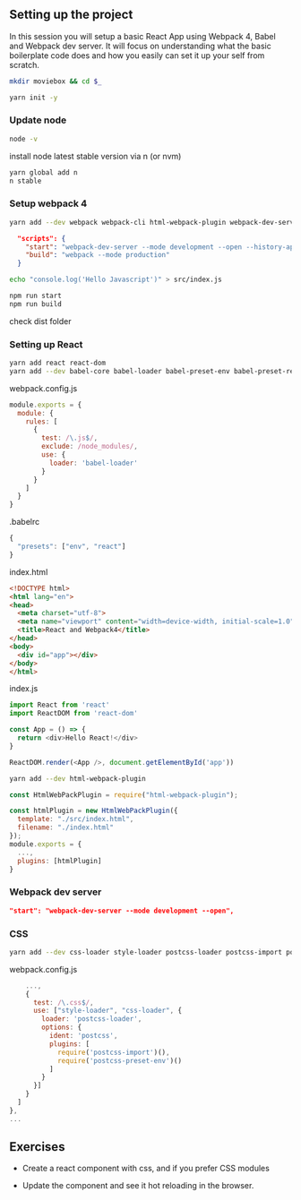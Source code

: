 ## Setting up the project

In this session you will setup a basic React App using Webpack 4, Babel and Webpack dev server. It will focus on understanding what the basic boilerplate code does and how you easily can set it up your self from scratch.

```bash
mkdir moviebox && cd $_

yarn init -y
```

### Update node

```bash
node -v
```

install node latest stable version via n (or nvm)

```bash
yarn global add n
n stable
```

### Setup webpack 4

```bash
yarn add --dev webpack webpack-cli html-webpack-plugin webpack-dev-server
```

```json
  "scripts": {
    "start": "webpack-dev-server --mode development --open --history-api-fallback",
    "build": "webpack --mode production"
  }
```

```bash
echo "console.log('Hello Javascript')" > src/index.js
```

```bash
npm run start
npm run build
```

check dist folder

### Setting up React

```bash
yarn add react react-dom
yarn add --dev babel-core babel-loader babel-preset-env babel-preset-react
```

webpack.config.js

```js
module.exports = {
  module: {
    rules: [
      {
        test: /\.js$/,
        exclude: /node_modules/,
        use: {
          loader: 'babel-loader'
        }
      }
    ]
  }
}
```

.babelrc

```js
{
  "presets": ["env", "react"]
}
```

index.html

```html
<!DOCTYPE html>
<html lang="en">
<head>
  <meta charset="utf-8">
  <meta name="viewport" content="width=device-width, initial-scale=1.0">
  <title>React and Webpack4</title>
</head>
<body>
  <div id="app"></div>
</body>
</html>
```

index.js

```js
import React from 'react'
import ReactDOM from 'react-dom'

const App = () => {
  return <div>Hello React!</div>
}

ReactDOM.render(<App />, document.getElementById('app'))
```

```bash
yarn add --dev html-webpack-plugin
```

```js
const HtmlWebPackPlugin = require("html-webpack-plugin");

const htmlPlugin = new HtmlWebPackPlugin({
  template: "./src/index.html",
  filename: "./index.html"
});
module.exports = {
  ...,
  plugins: [htmlPlugin]
}
```

### Webpack dev server

```json
"start": "webpack-dev-server --mode development --open",
```

### CSS

```bash
yarn add --dev css-loader style-loader postcss-loader postcss-import postcss-preset-env'
```

webpack.config.js

```js
    ...,
    {
      test: /\.css$/,
      use: ["style-loader", "css-loader", {
        loader: 'postcss-loader',
        options: {
          ident: 'postcss',
          plugins: [
            require('postcss-import')(),
            require('postcss-preset-env')()
          ]
        }
      }]
    }
  ]
},
...
```

## Exercises

- Create a react component with css, and if you prefer CSS modules

- Update the component and see it hot reloading in the browser.
